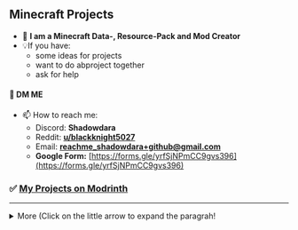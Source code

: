 <!---
ShadowDara/ShadowDara is a ✨ special ✨ repository because its `README.md` (this file) appears on your GitHub profile.
You can click the Preview link to take a look at your changes.
--->

## Minecraft Projects

- 🌳 **I am a Minecraft Data-, Resource-Pack and Mod Creator**
- 💡If you have:
  - some ideas for projects
  - want to do abproject together
  - ask for help
#### 📨 **DM ME**
- 📫 How to reach me:
  - Discord: **Shadowdara**
  - Reddit: **[u/blackknight5027](https://reddit.com/u/blackknight5027)**
  - Email: **<a href="mailto:reachme_shadowdara+github@gmail.com">reachme_shadowdara+github@gmail.com</a>**
  - **Google Form:** [https://forms.gle/yrfSjNPmCC9gvs396](https://forms.gle/yrfSjNPmCC9gvs396)

### ✅ [My Projects on Modrinth](https://modrinth.com/user/Shadowdara)

<!--
## 🚨 Little Overview

### Simpletimer
-->

---

<details><summary>More (Click on the little arrow to expand the paragrah!</summary>

- 👋 Hi, I’m @ShadowDara
- 👀 I’m interested in programming
- 🌱 I’m currently learning to code and design my own games
- 💞️ I’m looking to collaborate on my style XD
- 😄 Pronouns: she/her
- ⚡ Fun fact: I never watched something on Netflix
- ✨ My favurite Programming language is tbh **Python** but i dont know a lot different programming languages, so maybe there is altough which i would like more when i discover them but i am using Java the most for Minecraft programming!

- **I really need to update this File lol**

![GitHub stats](https://github-readme-stats.vercel.app/api?username=Shadowdara&theme=radical)

<!-- 

![Top Time](https://github-readme-stats.vercel.app/api/wakatime?username=Shadowdara&theme=radical&langs_count=20)

-->

![Top Langs](https://github-readme-stats.vercel.app/api/top-langs/?username=Shadowdara&layout=compact&theme=radical&langs_count=20)

---

### [My Github Webiste](https://shadowdara.github.io)

---

### [Some Tech Tricks](https://gist.github.com/ShadowDara/d9891f08687e40a843ec1527c2516f05)

- btw I am trying to collect some Tech Stuff in this other Repository, maybe check out, if you are interrested. Some of them are hopefully helpful!!!

---

### My Projects

<a href="https://github.com/ShadowDara/Discord-Package-Stats"><img src="https://github-readme-stats.vercel.app/api/pin/?username=shadowdara&repo=Discord-Package-Stats&theme=radical"></a>

--- 

<details><summary>More Spam!</summary>
<h3>Repository Stats</h3>
<hr><ul>
  <li>All: <b>50</b></li>
  <li>Public: <b>19</b></li>
  <li>Private: <b>31</b></li>
</ul>
</details>

</details>
